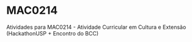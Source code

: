 # MAC0214
Atividades para MAC0214 - Atividade Curricular em Cultura e Extensão (HackathonUSP + Encontro do BCC)
